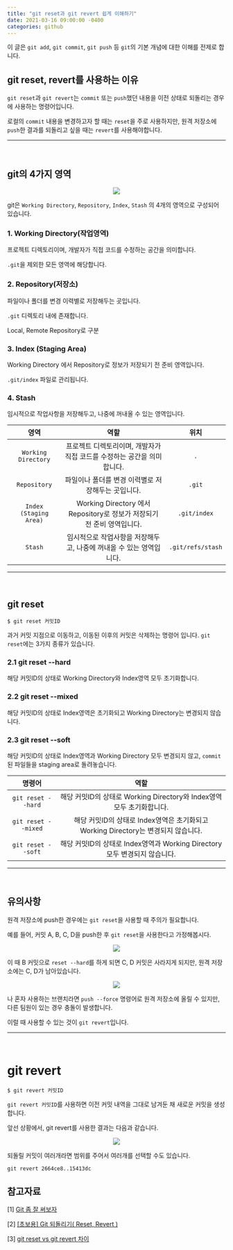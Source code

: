```yaml
---
title: "git reset과 git revert 쉽게 이해하기"
date: 2021-03-16 09:00:00 -0400
categories: github
---
```


이 글은 `git add`, `git commit`, `git push` 등 `git`의 기본 개념에 대한 이해를 전제로 합니다.

## git reset, revert를 사용하는 이유

`git reset`과 `git revert`는 `commit` 또는 `push`했던 내용을 이전 상태로 되돌리는 경우에 사용하는 명령어입니다.

로컬의 `commit` 내용을 변경하고자 할 때는 `reset`을 주로 사용하지만, 원격 저장소에 `push`한 결과를 되돌리고 싶을 때는 `revert`를 사용해야합니다.

---
<br/>

## git의 4가지 영역

<div style="text-align:center"><img src="https://miro.medium.com/max/1000/1*Eced1qZ6rVz0npKAvJKJgw.png" /></div>

git은 `Working Directory`, `Repository`, `Index`, `Stash` 의 4개의 영역으로 구성되어 있습니다. 

### 1. Working Directory(작업영역)

프로젝트 디렉토리이며, 개발자가 직접 코드를 수정하는 공간을 의미합니다.

`.git`을 제외한 모든 영역에 해당합니다.

### 2. Repository(저장소)

파일이나 폴더를 변경 이력별로 저장해두는 곳입니다.

`.git` 디렉토리 내에 존재합니다.

Local, Remote Repository로 구분

### 3. Index (Staging Area)

Working Directory 에서 Repository로 정보가 저장되기 전 준비 영역입니다.

`.git/index` 파일로 관리됩니다.

### 4. Stash

임시적으로 작업사항을 저장해두고, 나중에 꺼내올 수 있는 영역입니다.

영역 | 역할 | 위치
:---:|:---:|:---:
`Working Directory` | 프로젝트 디렉토리이며, 개발자가 직접 코드를 수정하는 공간을 의미합니다. | `.`
`Repository` | 파일이나 폴더를 변경 이력별로 저장해두는 곳입니다. | `.git`
`Index (Staging Area)` | Working Directory 에서 Repository로 정보가 저장되기 전 준비 영역입니다. | `.git/index`
`Stash` | 임시적으로 작업사항을 저장해두고, 나중에 꺼내올 수 있는 영역입니다. |  `.git/refs/stash`

---
<br/>


## git reset

```
$ git reset 커밋ID
```


과거 커밋 지점으로 이동하고, 이동된 이후의 커밋은 삭제하는 명령어 입니다. `git reset`에는 3가지 종류가 있습니다.


### 2.1 git reset --hard

해당 커밋ID의 상태로 Working Directory와 Index영역 모두 초기화합니다.

### 2.2 git reset --mixed

해당 커밋ID의 상태로 Index영역은 초기화되고 Working Directory는 변경되지 않습니다.

### 2.3 git reset --soft

해당 커밋ID의 상태로 Index영역과 Working Directory 모두 변경되지 않고, `commit`된 파일들을 staging area로 돌려놓습니다.


명령어 | 역할 
:---:|:---:
`git reset --hard` | 해당 커밋ID의 상태로 Working Directory와 Index영역 모두 초기화합니다. 
`git reset --mixed` | 해당 커밋ID의 상태로 Index영역은 초기화되고 Working Directory는 변경되지 않습니다. 
`git reset --soft` | 해당 커밋ID의 상태로 Index영역과 Working Directory 모두 변경되지 않습니다. 

---
<br/>

## 유의사항

원격 저장소에 push한 경우에는 `git reset`을 사용할 때 주의가 필요합니다.

예를 들어, 커밋 A, B, C, D을 push한 후 `git reset`을 사용한다고 가정해봅시다.

<div style="text-align:center"><img src="https://media.vlpt.us/images/sonypark/post/1a2445b7-8ade-429a-a8eb-480004aa575a/image.png" /></div>

이 때 B 커밋으로 `reset --hard`를 하게 되면 C, D 커밋은 사라지게 되지만, 원격 저장소에는 C, D가 남아있습니다.  

<div style="text-align:center"><img src="https://media.vlpt.us/images/sonypark/post/b9231368-309f-4cad-bcff-5fe93fe5f10a/image.png" /></div>

나 혼자 사용하는 브랜치라면 `push --force` 명령어로 원격 저장소에 올릴 수 있지만, 다른 팀원이 있는 경우 충돌이 발생합니다. 

이럴 때 사용할 수 있는 것이 `git revert`입니다.

---
<br/>

# git revert

```
$ git revert 커밋ID
```


`git revert 커밋ID`를 사용하면 이전 커밋 내역을 그대로 남겨둔 채 새로운 커밋을 생성합니다. 

앞선 상황에서, git revert를 사용한 결과는 다음과 같습니다.


<div style="text-align:center"><img src="https://media.vlpt.us/images/sonypark/post/34a1717b-93aa-4eac-96b1-5ccd0dddc900/image.png" /></div>

되돌릴 커밋이 여러개라면 범위를 주어서 여러개를 선택할 수도 있습니다.

```
git revert 2664ce8..15413dc
```

## 참고자료

[1] [Git 좀 잘 써보자](https://wikidocs.net/17165)

[2] [[초보용] Git 되돌리기( Reset, Revert )](https://medium.com/nonamedeveloper/%EC%B4%88%EB%B3%B4%EC%9A%A9-git-%EB%90%98%EB%8F%8C%EB%A6%AC%EA%B8%B0-reset-revert-d572b4cb0bd5)

[3] [git reset vs git revert 차이](https://velog.io/@sonypark/git-reset-vs-git-revert-%EC%B0%A8%EC%9D%B4)